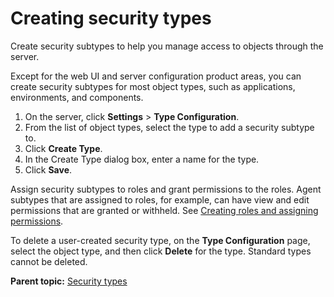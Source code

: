 # Creating security types

Create security subtypes to help you manage access to objects through the server.

Except for the web UI and server configuration product areas, you can create security subtypes for most object types, such as applications, environments, and components.

1.   On the server, click **Settings** \> **Type Configuration**. 
2.   From the list of object types, select the type to add a security subtype to. 
3.   Click **Create Type**. 
4.   In the Create Type dialog box, enter a name for the type. 
5.   Click **Save**. 

Assign security subtypes to roles and grant permissions to the roles. Agent subtypes that are assigned to roles, for example, can have view and edit permissions that are granted or withheld. See [Creating roles and assigning permissions](security_roles_create.md).

To delete a user-created security type, on the **Type Configuration** page, select the object type, and then click **Delete** for the type. Standard types cannot be deleted.

**Parent topic:** [Security types](../../com.ibm.udeploy.admin.doc/topics/security_types.md)

